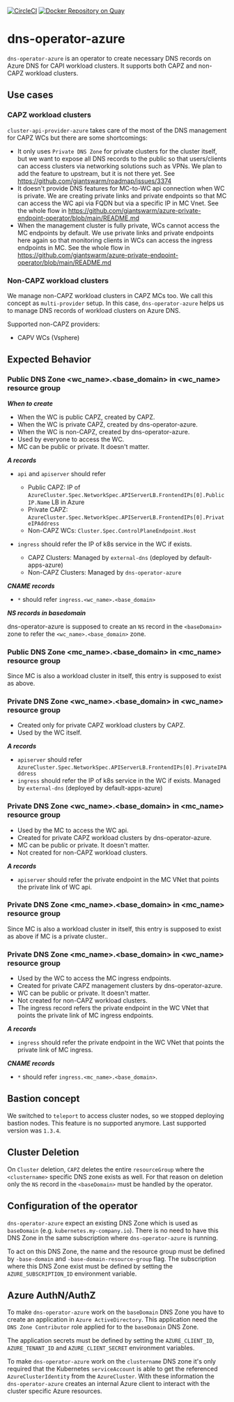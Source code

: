 [![CircleCI](https://circleci.com/gh/giantswarm/dns-operator-azure.svg?style=shield)](https://circleci.com/gh/giantswarm/dns-operator-azure) [![Docker Repository on Quay](https://quay.io/repository/giantswarm/dns-operator-azure/status "Docker Repository on Quay")](https://quay.io/repository/giantswarm/dns-operator-azure)

# dns-operator-azure

`dns-operator-azure` is an operator to create necessary DNS records on Azure DNS for CAPI workload clusters. It 
supports both CAPZ and non-CAPZ workload clusters.

## Use cases

### CAPZ workload clusters

`cluster-api-provider-azure` takes care of the most of the DNS management for CAPZ WCs but there are some shortcomings:

- It only uses `Private DNS Zone` for private clusters for the cluster itself, but we want to expose all DNS records 
  to the public so that users/clients can access clusters via networking solutions such as VPNs. We plan to add the feature to upstream, but it is not there yet. See https://github.com/giantswarm/roadmap/issues/3374
- It doesn't provide DNS features for MC-to-WC api connection when WC is private. We are creating private links and private endpoints 
  so that MC can access the WC api via FQDN but via a specific IP in MC Vnet. See the whole flow in https://github.com/giantswarm/azure-private-endpoint-operator/blob/main/README.md
- When the management cluster is fully private, WCs cannot access the MC endpoints by default. We use private links and 
  private endpoints here again so that monitoring clients in WCs can access the ingress endpoints in MC. See the whole flow in https://github.com/giantswarm/azure-private-endpoint-operator/blob/main/README.md

### Non-CAPZ workload clusters

We manage non-CAPZ workload clusters in CAPZ MCs too. We call this concept as `multi-provider` setup. In this case, 
`dns-operator-azure` helps us to manage DNS records of workload clusters on Azure DNS.

Supported non-CAPZ providers:
- CAPV WCs (Vsphere)

## Expected Behavior

### Public DNS Zone <wc_name>.<base_domain> in <wc_name> resource group

***When to create***

- When the WC is public CAPZ, created by CAPZ.
- When the WC is private CAPZ, created by dns-operator-azure.
- When the WC is non-CAPZ, created by dns-operator-azure.
- Used by everyone to access the WC.
- MC can be public or private. It doesn't matter.

***A records***
- `api` and `apiserver` should refer 
  - Public CAPZ: IP of `AzureCluster.Spec.NetworkSpec.APIServerLB.FrontendIPs[0].PublicIP.Name` LB in Azure
  - Private CAPZ: `AzureCluster.Spec.NetworkSpec.APIServerLB.FrontendIPs[0].PrivateIPAddress`
  - Non-CAPZ WCs: `Cluster.Spec.ControlPlaneEndpoint.Host`

- `ingress` should refer the IP of k8s service in the WC if exists. 
  - CAPZ Clusters: Managed by `external-dns` (deployed by default-apps-azure)
  - Non-CAPZ Clusters: Managed by `dns-operator-azure`
  
***CNAME records***
- `*` should refer `ingress.<wc_name>.<base_domain>`

***NS records in basedomain***

dns-operator-azure is supposed to create an `NS` record in the `<baseDomain>` zone to refer the `<wc_name>.<base_domain>` zone.

### Public DNS Zone <mc_name>.<base_domain> in <mc_name> resource group
Since MC is also a workload cluster in itself, this entry is supposed to exist as above.
 
### Private DNS Zone <wc_name>.<base_domain> in <wc_name> resource group 
- Created only for private CAPZ workload clusters by CAPZ.
- Used by the WC itself.

***A records***
- `apiserver` should refer `AzureCluster.Spec.NetworkSpec.APIServerLB.FrontendIPs[0].PrivateIPAddress`
- `ingress` should refer the IP of k8s service in the WC if exists. Managed by `external-dns` (deployed by default-apps-azure)
 
### Private DNS Zone <wc_name>.<base_domain> in <mc_name> resource group 

- Used by the MC to access the WC api.
- Created for private CAPZ workload clusters by dns-operator-azure.
- MC can be public or private. It doesn't matter.
- Not created for non-CAPZ workload clusters.


***A records***
- `apiserver` should refer the private endpoint in the MC VNet that points the private link of WC api.

###  Private DNS Zone <mc_name>.<base_domain> in <mc_name> resource group

Since MC is also a workload cluster in itself, this entry is supposed to exist as above if MC is a private cluster..

###  Private DNS Zone <mc_name>.<base_domain> in <wc_name> resource group  

- Used by the WC to access the MC ingress endpoints.
- Created for private CAPZ management clusters by dns-operator-azure.
- WC can be public or private. It doesn't matter.
- Not created for non-CAPZ workload clusters.
- The ingress record refers the private endpoint in the WC VNet that points the private link of MC ingress endpoints.

***A records***
- `ingress` should refer the private endpoint in the WC VNet that points the private link of MC ingress.

***CNAME records***
- `*` should refer `ingress.<mc_name>.<base_domain>`. 

## Bastion concept

We switched to `teleport` to access cluster nodes, so we stopped deploying bastion nodes. This feature is no 
supported anymore. Last supported version was `1.3.4`. 

## Cluster Deletion

On `Cluster` deletion, `CAPZ` deletes the entire `resourceGroup` where the `<clustername>` specific DNS zone exists 
as well. For that reason on deletion only the `NS` record in the `<baseDomain>` must be handled by the operator.


## Configuration of the operator

`dns-operator-azure` expect an existing DNS Zone which is used as `baseDomain` (e.g. `kubernetes.my-company.io`).
There is no need to have this DNS Zone in the same subscription where `dns-operator-azure` is running.

To act on this DNS Zone, the name and the resource group must be defined by `-base-domain` and `-base-domain-resource-group` flag.
The subscription where this DNS Zone exist must be defined by setting the `AZURE_SUBSCRIPTION_ID` environment variable.

## Azure AuthN/AuthZ

To make `dns-operator-azure` work on the `baseDomain` DNS Zone you have to create an application in `Azure ActiveDirectory`. This application need the `DNS Zone Contributor` role applied for to the `baseDomain` DNS Zone.

The application secrets must be defined by setting the `AZURE_CLIENT_ID`, `AZURE_TENANT_ID` and `AZURE_CLIENT_SECRET` environment variables.

To make `dns-operator-azure` work on the `clustername` DNS zone it's only required that the Kubernetes `serviceAccount` is able to get the referenced `AzureClusterIdentity` from the `AzureCluster`. With these information the `dns-operator-azure` creates an internal Azure client to interact with the cluster specific Azure resources.

